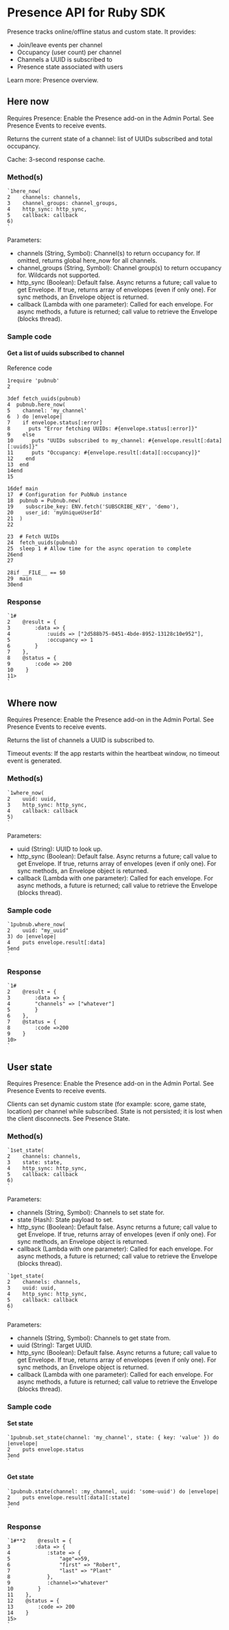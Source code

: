 # Presence API for Ruby SDK

Presence tracks online/offline status and custom state. It provides:
- Join/leave events per channel
- Occupancy (user count) per channel
- Channels a UUID is subscribed to
- Presence state associated with users

Learn more: Presence overview.

## Here now

Requires Presence: Enable the Presence add-on in the Admin Portal. See Presence Events to receive events.

Returns the current state of a channel: list of UUIDs subscribed and total occupancy.

Cache: 3-second response cache.

### Method(s)

```
`1here_now(  
2    channels: channels,  
3    channel_groups: channel_groups,  
4    http_sync: http_sync,  
5    callback: callback  
6)  
`
```

Parameters:
- channels (String, Symbol): Channel(s) to return occupancy for. If omitted, returns global here_now for all channels.
- channel_groups (String, Symbol): Channel group(s) to return occupancy for. Wildcards not supported.
- http_sync (Boolean): Default false. Async returns a future; call value to get Envelope. If true, returns array of envelopes (even if only one). For sync methods, an Envelope object is returned.
- callback (Lambda with one parameter): Called for each envelope. For async methods, a future is returned; call value to retrieve the Envelope (blocks thread).

### Sample code

#### Get a list of uuids subscribed to channel

Reference code

```
1require 'pubnub'  
2
  
3def fetch_uuids(pubnub)  
4  pubnub.here_now(  
5    channel: 'my_channel'  
6  ) do |envelope|  
7    if envelope.status[:error]  
8      puts "Error fetching UUIDs: #{envelope.status[:error]}"  
9    else  
10      puts "UUIDs subscribed to my_channel: #{envelope.result[:data][:uuids]}"  
11      puts "Occupancy: #{envelope.result[:data][:occupancy]}"  
12    end  
13  end  
14end  
15
  
16def main  
17  # Configuration for PubNub instance  
18  pubnub = Pubnub.new(  
19    subscribe_key: ENV.fetch('SUBSCRIBE_KEY', 'demo'),  
20    user_id: 'myUniqueUserId'  
21  )  
22
  
23  # Fetch UUIDs  
24  fetch_uuids(pubnub)  
25  sleep 1 # Allow time for the async operation to complete  
26end  
27
  
28if __FILE__ == $0  
29  main  
30end  
```

### Response

```
`1#  
2    @result = {  
3        :data => {  
4            :uuids => ["2d588b75-0451-4bde-8952-13128c10e952"],  
5            :occupancy => 1  
6        }  
7    },  
8    @status = {  
9        :code => 200  
10    }  
11>  
`
```

## Where now

Requires Presence: Enable the Presence add-on in the Admin Portal. See Presence Events to receive events.

Returns the list of channels a UUID is subscribed to.

Timeout events: If the app restarts within the heartbeat window, no timeout event is generated.

### Method(s)

```
`1where_now(  
2    uuid: uuid,  
3    http_sync: http_sync,  
4    callback: callback  
5)  
`
```

Parameters:
- uuid (String): UUID to look up.
- http_sync (Boolean): Default false. Async returns a future; call value to get Envelope. If true, returns array of envelopes (even if only one). For sync methods, an Envelope object is returned.
- callback (Lambda with one parameter): Called for each envelope. For async methods, a future is returned; call value to retrieve the Envelope (blocks thread).

### Sample code

```
`1pubnub.where_now(  
2    uuid: "my_uuid"  
3) do |envelope|  
4    puts envelope.result[:data]  
5end  
`
```

### Response

```
`1#  
2    @result = {  
3        :data => {  
4        "channels" => ["whatever"]  
5        }  
6    },  
7    @status = {  
8        :code =>200  
9    }  
10>  
`
```

## User state

Requires Presence: Enable the Presence add-on in the Admin Portal. See Presence Events to receive events.

Clients can set dynamic custom state (for example: score, game state, location) per channel while subscribed. State is not persisted; it is lost when the client disconnects. See Presence State.

### Method(s)

```
`1set_state(  
2    channels: channels,  
3    state: state,  
4    http_sync: http_sync,  
5    callback: callback  
6)  
`
```

Parameters:
- channels (String, Symbol): Channels to set state for.
- state (Hash): State payload to set.
- http_sync (Boolean): Default false. Async returns a future; call value to get Envelope. If true, returns array of envelopes (even if only one). For sync methods, an Envelope object is returned.
- callback (Lambda with one parameter): Called for each envelope. For async methods, a future is returned; call value to retrieve the Envelope (blocks thread).

```
`1get_state(  
2    channels: channels,  
3    uuid: uuid,  
4    http_sync: http_sync,  
5    callback: callback  
6)  
`
```

Parameters:
- channels (String, Symbol): Channels to get state from.
- uuid (String): Target UUID.
- http_sync (Boolean): Default false. Async returns a future; call value to get Envelope. If true, returns array of envelopes (even if only one). For sync methods, an Envelope object is returned.
- callback (Lambda with one parameter): Called for each envelope. For async methods, a future is returned; call value to retrieve the Envelope (blocks thread).

### Sample code

#### Set state

```
`1pubnub.set_state(channel: 'my_channel', state: { key: 'value' }) do |envelope|  
2    puts envelope.status  
3end  
`
```

#### Get state

```
`1pubnub.state(channel: :my_channel, uuid: 'some-uuid') do |envelope|  
2    puts envelope.result[:data][:state]  
3end  
`
```

### Response

```
`1#**2    @result = {  
3        :data => {  
4            :state => {  
5                "age"=>59,  
6                "first" => "Robert",  
7                "last" => "Plant"  
8            },  
9            :channel=>"whatever"  
10        }  
11    },  
12    @status = {  
13        :code => 200  
14    }  
15>  
`
```